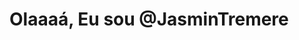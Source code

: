

<!---
JasminTremere/JasminTremere is a ✨ special ✨ repository because its `README.md` (this file) appears on your GitHub profile.
You can click the Preview link to take a look at your changes.
--->

# Olaaaá, Eu sou  @JasminTremere

